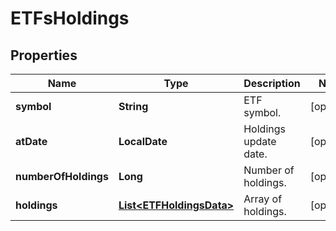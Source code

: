 

# ETFsHoldings


## Properties

| Name | Type | Description | Notes |
|------------ | ------------- | ------------- | -------------|
|**symbol** | **String** | ETF symbol. |  [optional] |
|**atDate** | **LocalDate** | Holdings update date. |  [optional] |
|**numberOfHoldings** | **Long** | Number of holdings. |  [optional] |
|**holdings** | [**List&lt;ETFHoldingsData&gt;**](ETFHoldingsData.md) | Array of holdings. |  [optional] |



